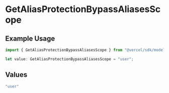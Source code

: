 # GetAliasProtectionBypassAliasesScope

## Example Usage

```typescript
import { GetAliasProtectionBypassAliasesScope } from "@vercel/sdk/models/getaliasop.js";

let value: GetAliasProtectionBypassAliasesScope = "user";
```

## Values

```typescript
"user"
```